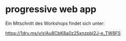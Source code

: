 # progressive web app

Ein Mitschnitt des Workshops findet sich unter:

https://1drv.ms/v/s!Au8CbK8a0z25xnzpbI2J-e_TW8FS